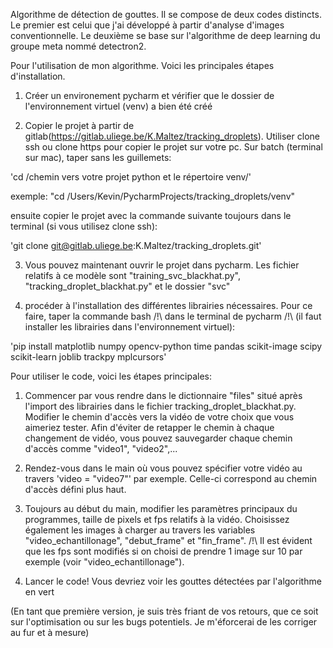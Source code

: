 Algorithme de détection de gouttes. Il se compose de deux codes distincts. Le premier est celui que j'ai développé à partir d'analyse d'images conventionnelle. Le deuxième se base sur l'algorithme de deep learning du groupe meta nommé detectron2.

Pour l'utilisation de mon algorithme. Voici les principales étapes d'installation.

1) Créer un environement pycharm et vérifier que le dossier de l'environnement virtuel (venv) a bien été créé

2) Copier le projet à partir de gitlab(https://gitlab.uliege.be/K.Maltez/tracking_droplets). Utiliser clone ssh ou clone https pour copier le projet sur votre pc. Sur batch (terminal sur mac), taper sans les guillemets:

'cd /chemin vers votre projet python et le répertoire venv/'

exemple: 
"cd /Users/Kevin/PycharmProjects/tracking_droplets/venv"

ensuite copier le projet avec la commande suivante toujours dans le terminal (si vous utilisez clone ssh):

'git clone git@gitlab.uliege.be:K.Maltez/tracking_droplets.git'

3) Vous pouvez maintenant ouvrir le projet dans pycharm. Les fichier relatifs à ce modèle sont "training_svc_blackhat.py", "tracking_droplet_blackhat.py" et le dossier "svc"

4) procéder à l'installation des différentes librairies nécessaires. Pour ce faire, taper la commande bash /!\ dans le terminal de pycharm /!\ (il faut installer les librairies dans l'environnement virtuel):

'pip install matplotlib numpy opencv-python time pandas scikit-image scipy scikit-learn joblib trackpy mplcursors'

Pour utiliser le code, voici les étapes principales:

1) Commencer par vous rendre dans le dictionnaire "files" situé après l'import des librairies dans le fichier tracking_droplet_blackhat.py. Modifier le chemin d'accès vers la vidéo de votre choix que vous aimeriez tester. Afin d'éviter de retapper le chemin à chaque changement de vidéo, vous pouvez sauvegarder chaque chemin d'accès comme "video1", "video2",...

2) Rendez-vous dans le main où vous pouvez spécifier votre vidéo au travers 'video = "video7"' par exemple. Celle-ci correspond au chemin d'accès défini plus haut. 

3) Toujours au début du main, modifier les paramètres principaux du programmes, taille de pixels et fps relatifs à la vidéo. Choisissez également les images à charger au travers les variables "video_echantillonage", "debut_frame" et "fin_frame". /!\ Il est évident que les fps sont modifiés si on choisi de prendre 1 image sur 10 par exemple (voir "video_echantillonage").

4) Lancer le code! Vous devriez voir les gouttes détectées par l'algorithme en vert

(En tant que première version, je suis très friant de vos retours, que ce soit sur l'optimisation ou sur les bugs potentiels. Je m'éforcerai de les corriger au fur et à mesure)




























